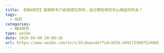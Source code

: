 ```yaml
---
title: 【NBA球员】詹姆斯专门收高顺位弃将，给过哪些球员东山再起的机会？
tags:
  - 球员
categories:
  - NBA球员
type: weibo
date: 2020-04-09 20:08:16
url: https://www.weibo.com/tv/v/ICubwyudo?fid=1034:4491723007524885
---
```


<!-- more -->